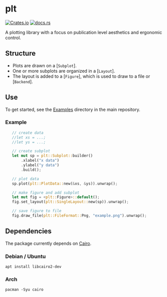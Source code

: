 # plt

[![Crates.io](https://img.shields.io/crates/v/plt)](https://crates.io/crates/plt)
[![docs.rs](https://img.shields.io/docsrs/plt)](https://docs.rs/plt)

A plotting library with a focus on publication level aesthetics and ergonomic control.

## Structure
- Plots are drawn on a [`Subplot`].
- One or more subplots are organized in a [`Layout`].
- The layout is added to a [`Figure`], which is used to draw to a file or [`Backend`].

## Use

To get started, see the [Examples](https://github.com/plt-rs/plt/tree/main/plt/examples) directory in the main repository.

### Example
```rust
   // create data
   //let xs = ...;
   //let ys = ...;

   // create subplot
   let mut sp = plt::Subplot::builder()
       .xlabel("x data")
       .ylabel("y data")
       .build();

   // plot data
   sp.plot(plt::PlotData::new(&xs, &ys)).unwrap();

   // make figure and add subplot
   let mut fig = <plt::Figure>::default();
   fig.set_layout(plt::SingleLayout::new(sp)).unwrap();

   // save figure to file
   fig.draw_file(plt::FileFormat::Png, "example.png").unwrap();
```

## Dependencies

The package currently depends on [Cairo](https://www.cairographics.org).

### Debian / Ubuntu
`apt install libcairo2-dev`

### Arch
`pacman -Syu cairo`
